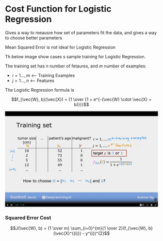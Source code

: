 # Cost Function for Logistic Regression

Gives a way to meausre how set of parameters fit the data, and gives a way to choose better parameters

Mean Squared Error is not ideal for Logistic Regression


Th below image show cases s sample training for Logistic Regression.

The training set has $n$ number of fetaures, and $m$ number of examples:

- $i = 1 \dotso , m$ <-- Training Examples
- $j = 1 \dotso , n$ <-- Features

The Logistic Regression formula is 

$$f_{\vec{W}, b}(\vec{X}) = {1 \over {1 + e^{-(\vec{W} \cdot \vec{X} + b)}}}$$

![image of Cost-Function for Logistic Regression](images/Cost-Function-for-Logistic-Regression.png)


### Squared Error Cost

$$J(\vec{W}, b) = {1 \over m} \sum_{i=0}^{m}{1 \over 2}(f_{\vec{W}, b}(\vec{X}^{(i)}) - y^{i})^{2}$$